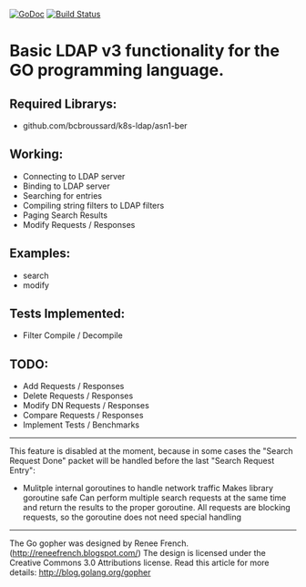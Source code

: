 [![GoDoc](https://godoc.org/github.com/bcbroussard/k8s-ldap/ldap?status.svg)](https://godoc.org/github.com/bcbroussard/k8s-ldap/ldap) [![Build Status](https://travis-ci.org/go-ldap/ldap.svg)](https://travis-ci.org/go-ldap/ldap)

# Basic LDAP v3 functionality for the GO programming language.

## Required Librarys:

 - github.com/bcbroussard/k8s-ldap/asn1-ber

## Working:

 - Connecting to LDAP server
 - Binding to LDAP server
 - Searching for entries
 - Compiling string filters to LDAP filters
 - Paging Search Results
 - Modify Requests / Responses

## Examples:

 - search
 - modify

## Tests Implemented:

 - Filter Compile / Decompile

## TODO:

 - Add Requests / Responses
 - Delete Requests / Responses
 - Modify DN Requests / Responses
 - Compare Requests / Responses
 - Implement Tests / Benchmarks

---
This feature is disabled at the moment, because in some cases the "Search Request Done" packet will be handled before the last "Search Request Entry":

 - Mulitple internal goroutines to handle network traffic
        Makes library goroutine safe
        Can perform multiple search requests at the same time and return
        the results to the proper goroutine. All requests are blocking requests,
        so the goroutine does not need special handling

---

The Go gopher was designed by Renee French. (http://reneefrench.blogspot.com/)
The design is licensed under the Creative Commons 3.0 Attributions license.
Read this article for more details: http://blog.golang.org/gopher
